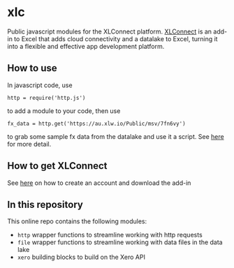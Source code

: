 # xlc
Public javascript modules for the XLConnect platform. 
[XLConnect](https://www.xlconnect.net) is an add-in to Excel that adds cloud connectivity and a datalake to Excel, turning it into a flexible and effective app development platform. 

## How to use 
In javascript code, use 

`http = require('http.js')`

to add a module to your code, then use 

`fx_data = http.get('https://au.xlw.io/Public/msv/7fn6vy')`

to grab some sample fx data from the datalake and use it a script. See [here](http://docs.xlconnect.net/javascript/) for more detail.

## How to get XLConnect 
See [here](http://docs.xlconnect.net/) on how to create an account and download the add-in 

## In this repository
This online repo contains the following modules:
* `http` wrapper functions to streamline working with http requests 
* `file` wrapper functions to streamline working with data files in the data lake 
* `xero` building blocks to build on the Xero API 

